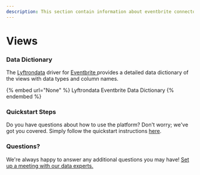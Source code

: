 ```yaml
---
description: This section contain information about eventbrite connector views information
---
```


# Views

### Data Dictionary

The [Lyftrondata](https://www.lyftrondata.com/) driver for [Eventbrite](https://www.lyftrondata.com/integration/sales-analytics/eventbrite//)[ ](https://www.lyftrondata.com/integration/eventbrite/)provides a detailed data dictionary of the views with data types and column names.

{% embed url="None" %}
Lyftrondata Eventbrite Data Dictionary
{% endembed %}

### Quickstart Steps

Do you have questions about how to use the platform? Don't worry; we've got you covered. Simply follow the quickstart instructions [here](../README.md).

### Questions? <a href="#questions" id="questions"></a>

We're always happy to answer any additional questions you may have! [Set up a meeting with our data experts.](https://www.lyftrondata.com/book-a-meeting/)


